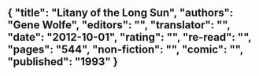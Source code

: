{
 "title": "Litany of the Long Sun",
 "authors": "Gene Wolfe",
 "editors": "",
 "translator": "",
 "date": "2012-10-01",
 "rating": "",
 "re-read": "",
 "pages": "544",
 "non-fiction": "",
 "comic": "",
 "published": "1993"
}
---


